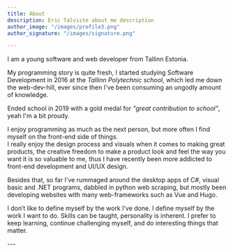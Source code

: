 ```yaml
---
title: About
description: Eric Talviste about me description
author_image: "/images/profile3.png"
author_signature: "/images/signature.png"

---
```

I am a young software and web developer from Tallinn Estonia.

My programming story is quite fresh, I started studying Software Development in 2016 at the _Tallinn Polytechnic school_, which led me down the web-dev-hill, ever since then I've been consuming an ungodly amount of knowledge.

Ended school in 2019 with a gold medal for _"great contribution to school"_, yeah I'm a bit proudy.

I enjoy programming as much as the next person, but more often I find myself on the front-end side of things.  
I really enjoy the design process and visuals when it comes to making great products, the creative freedom to make a product look and feel the way you want it is so valuable to me, thus I have recently been more addicted to front-end development and UI/UX design.

Besides that, so far I've rummaged around the desktop apps of C#, visual basic and .NET programs, dabbled in python web scraping, but mostly been developing websites with many web-frameworks such as Vue and Hugo.

I don’t like to define myself by the work I’ve done. I define myself by the work I want to do. Skills can be taught, personality is inherent. I prefer to keep learning, continue challenging myself, and do interesting things that matter.  
  
\---